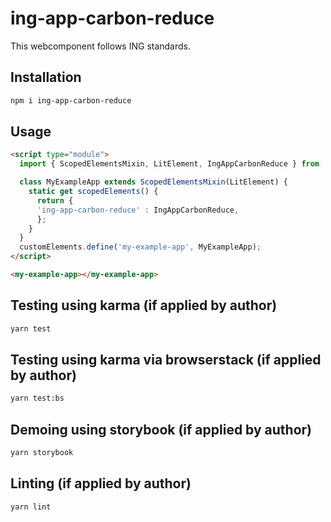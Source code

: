 # ing-app-carbon-reduce

This webcomponent follows ING standards.

## Installation

```bash
npm i ing-app-carbon-reduce
```

## Usage

```html
<script type="module">
  import { ScopedElementsMixin, LitElement, IngAppCarbonReduce } from 'ing-web'

  class MyExampleApp extends ScopedElementsMixin(LitElement) {
    static get scopedElements() {
      return {
      'ing-app-carbon-reduce' : IngAppCarbonReduce,
      };
    }
  }
  customElements.define('my-example-app', MyExampleApp);
</script>

<my-example-app></my-example-app>
```

## Testing using karma (if applied by author)

```bash
yarn test
```

## Testing using karma via browserstack (if applied by author)

```bash
yarn test:bs
```

## Demoing using storybook (if applied by author)

```bash
yarn storybook
```

## Linting (if applied by author)

```bash
yarn lint
```
